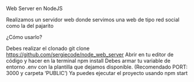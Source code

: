 Web Server en NodeJS

Realizamos un servidor web donde servimos una web de tipo red social como la del pajarito

¿Cómo usarlo?

Debes realizar el clonado git clone https://github.com/sergiecode/node_web_server
Abrir en tu editor de código y hacer en la terminal npm install
Debes armar tu variable de entorno .env con la plantilla que dejamos disponible. (Recomendado PORT: 3000 y carpeta ‘PUBLIC’)
Ya puedes ejecutar el proyecto usando npm start